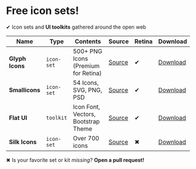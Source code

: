 # Free icon sets!

✔ Icon sets and **UI toolkits** gathered around the open web

Name|Type|Contents|Source|Retina|Download
---|---|---|---|---|---
**Glyph Icons**|`icon-set`|500+ PNG Icons (Premium for Retina)|[Source](http://glyphicons.com/)|✔|[Download](http://glyphicons.com/files/glyphicons_free.zip)
**Smallicons**|`icon-set`|54 Icons, SVG, PNG, PSD|[Source](http://www.smashingmagazine.com/2013/11/29/freebie-smallicons-icon-set/)|✔|[Download](https://github.com/bevacqua/icon-sets/raw/master/sets/smashing-freebie-smallicons-icon-set.zip)
**Flat UI**|`toolkit`|Icon Font, Vectors, Bootstrap Theme|[Source](http://designmodo.github.io/Flat-UI/)|✔|[Download](https://github.com/designmodo/Flat-UI/archive/master.zip)
**Silk Icons**|`icon-set`|Over 700 icons|[Source](http://www.famfamfam.com/lab/icons/silk/)|✖|[Download](http://www.famfamfam.com/lab/icons/silk/famfamfam_silk_icons_v013.zip)

✖ Is your favorite set or kit _missing_? **Open a pull request!**
